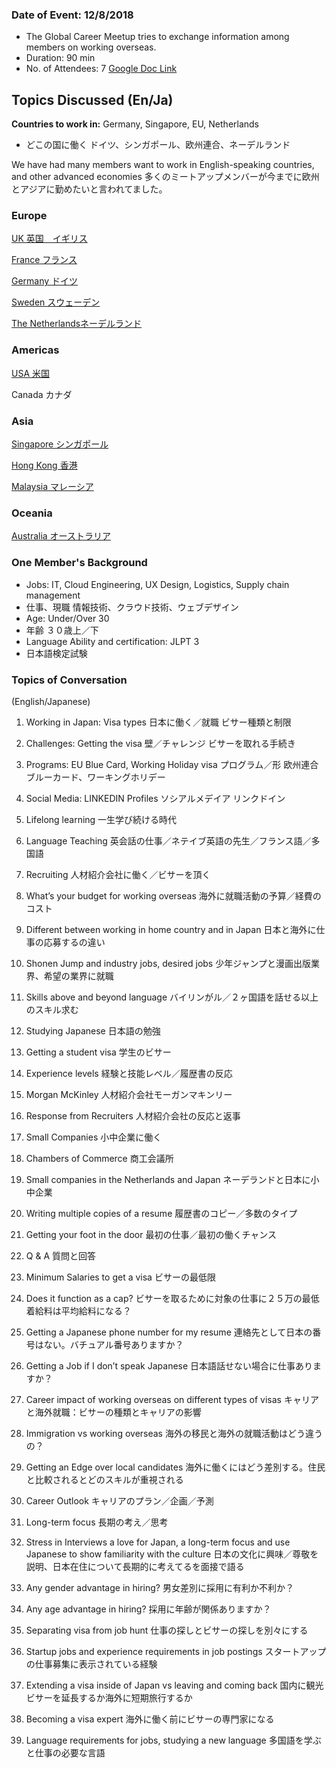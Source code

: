 ### Date of Event: 12/8/2018
* The Global Career Meetup tries to exchange information among members on working overseas. 
* Duration: 90 min
* No. of Attendees: 7
[Google Doc Link](https://drive.google.com/file/d/1BDO1TghJNmolxuT8GFlm_FVcGOaQvkyf/view?usp=sharing)

## Topics Discussed (En/Ja)

**Countries to work in:** 			Germany, Singapore, EU, Netherlands
 * どこの国に働く			ドイツ、シンガポール、欧州連合、ネーデルランド

We have had many members want to work in English-speaking countries, and other advanced economies
多くのミートアップメンバーが今までに欧州とアジアに勤めたいと言われてました。

### Europe

[UK 英国　イギリス](https://audiologiks.zendesk.com/hc/en-us/articles/360013610412-Internal-Transfers-to-other-Offices-Globally-within-the-Same-Company-Competing-Against-Local-Candidates)		

[France	フランス](https://www.audiologiks.com/InterJobs/Europe/france.php)

[Germany ドイツ](https://www.audiologiks.com/InterJobs/Europe/germany.php)

[Sweden	スウェーデン](https://www.audiologiks.com/InterJobs/Europe/sweden.php)

[The Netherlandsネーデルランド](https://audiologiks.zendesk.com/hc/en-us/articles/360020610852)

### Americas

[USA 米国](https://www.audiologiks.com/InterJobs/Americas/NorthAmerica/united_states.php) 

Canada	カナダ

### Asia

[Singapore シンガポール](https://www.audiologiks.com/InterJobs/Asia/singapore.php)

[Hong Kong 香港](https://www.audiologiks.com/InterJobs/Asia/hong_kong.php) 

[Malaysia マレーシア](https://www.audiologiks.com/InterJobs/Asia/malaysia.php)

### Oceania

[Australia オーストラリア](https://www.audiologiks.com/InterJobs/Asia/australia.php)

### One Member's Background

 * Jobs: 	IT, Cloud Engineering, UX Design, Logistics, Supply chain management
 * 仕事、現職	情報技術、クラウド技術、ウェブデザイン
 * Age: 		Under/Over 30
 * 年齢	３０歳上／下
 * Language Ability and certification:	JLPT 3
 * 日本語検定試験	

### Topics of Conversation
(English/Japanese)
1. Working in Japan:	Visa types
日本に働く／就職	 ビサー種類と制限

2. Challenges: 		Getting the visa
壁／チャレンジ		  ビサーを取れる手続き

3. Programs: 		EU Blue Card, Working Holiday visa
プログラム／形		  欧州連合ブルーカード、ワーキングホリデー

4. Social Media:		LINKEDIN Profiles
ソシアルメデイア	 リンクドイン

5. Lifelong learning
一生学び続ける時代

6. Language Teaching
英会話の仕事／ネテイブ英語の先生／フランス語／多国語

7. Recruiting
人材紹介会社に働く／ビサーを頂く

8. What’s your budget for working overseas
海外に就職活動の予算／経費のコスト

9. Different between working in home country and in Japan
日本と海外に仕事の応募するの違い

10. Shonen Jump and industry jobs, desired jobs
少年ジャンプと漫画出版業界、希望の業界に就職

11. Skills above and beyond language
バイリンがル／２ヶ国語を話せる以上のスキル求む

12. Studying Japanese
日本語の勉強

13. Getting a student visa
学生のビサー

14. Experience levels
経験と技能レベル／履歴書の反応

15. Morgan McKinley
人材紹介会社モーガンマキンリー

16. Response from Recruiters
人材紹介会社の反応と返事

17. Small Companies
小中企業に働く

18. Chambers of Commerce
商工会議所

19. Small companies in the Netherlands and Japan
ネーデランドと日本に小中企業

20. Writing multiple copies of a resume
履歴書のコピー／多数のタイプ

21. Getting your foot in the door
最初の仕事／最初の働くチャンス

22. Q & A
質問と回答

23. Minimum Salaries to get a visa
ビサーの最低限

24. Does it function as a cap?
ビサーを取るために対象の仕事に２５万の最低着給料は平均給料になる？

25. Getting a Japanese phone number for my resume
連絡先として日本の番号はない。バチュアル番号ありますか？

26. Getting a Job if I don’t speak Japanese
日本語話せない場合に仕事ありますか？

27. Career impact of working overseas on different types of visas
キャリアと海外就職：ビサーの種類とキャリアの影響

28. Immigration vs working overseas
海外の移民と海外の就職活動はどう違うの？

29. Getting an Edge over local candidates
海外に働くにはどう差別する。住民と比較されるとどのスキルが重視される

30. Career Outlook
キャリアのプラン／企画／予測

31. Long-term focus
長期の考え／思考

32. Stress in Interviews a love for Japan, a long-term focus and use Japanese to show familiarity with the culture
日本の文化に興味／尊敬を説明、日本在住について長期的に考えてるを面接で語る

33. Any gender advantage in hiring?
男女差別に採用に有利か不利か？

34. Any age advantage in hiring?
採用に年齢が関係ありますか？

35. Separating visa from job hunt
仕事の探しとビサーの探しを別々にする

36. Startup jobs and experience requirements in job postings
スタートアップの仕事募集に表示されている経験

37. Extending a visa inside of Japan vs leaving and coming back
国内に観光ビサーを延長するか海外に短期旅行するか

38. Becoming a visa expert
海外に働く前にビサーの専門家になる

39. Language requirements for jobs, studying a new language
多国語を学ぶと仕事の必要な言語



